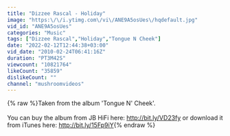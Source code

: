 ```yaml
---
title: "Dizzee Rascal - Holiday"
image: "https:\/\/i.ytimg.com\/vi\/ANE9A5osUes\/hqdefault.jpg"
vid_id: "ANE9A5osUes"
categories: "Music"
tags: ["Dizzee Rascal","Holiday","Tongue N Cheek"]
date: "2022-02-12T12:44:38+03:00"
vid_date: "2010-02-24T06:41:16Z"
duration: "PT3M42S"
viewcount: "10821764"
likeCount: "35859"
dislikeCount: ""
channel: "mushroomvideos"
---
```

{% raw %}Taken from the album 'Tongue N' Cheek'.<br /><br />You can buy the album from JB HiFi here: <a rel="nofollow" target="blank" href="http://bit.ly/VD23fy">http://bit.ly/VD23fy</a> or download it from iTunes here: <a rel="nofollow" target="blank" href="http://bit.ly/15Fp9iY">http://bit.ly/15Fp9iY</a>{% endraw %}
